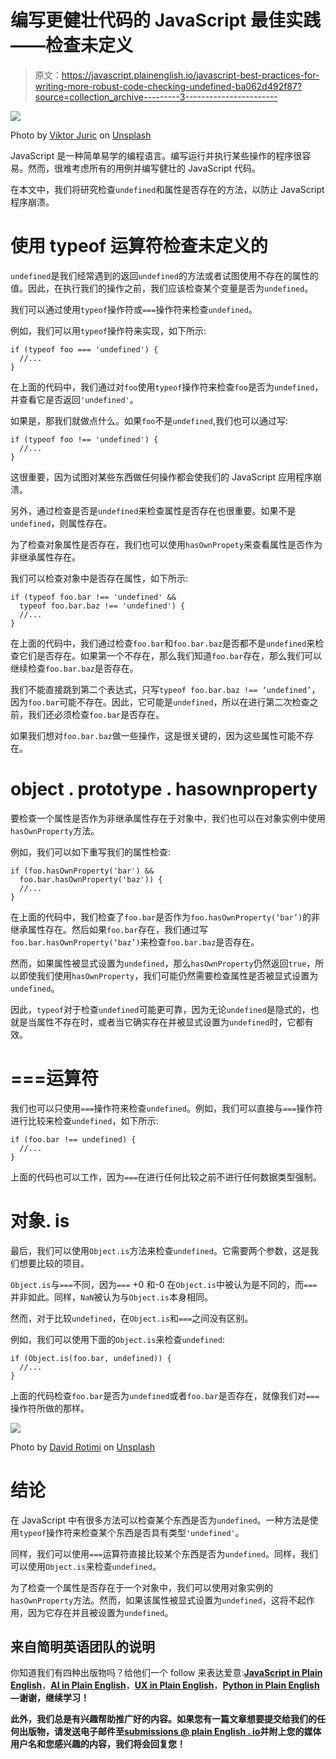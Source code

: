 # 编写更健壮代码的 JavaScript 最佳实践——检查未定义

> 原文：<https://javascript.plainenglish.io/javascript-best-practices-for-writing-more-robust-code-checking-undefined-ba062d492f87?source=collection_archive---------3----------------------->

![](img/a4627b5e31e8e023fa4d240abb9e9d3c.png)

Photo by [Viktor Juric](https://unsplash.com/@zurux?utm_source=medium&utm_medium=referral) on [Unsplash](https://unsplash.com?utm_source=medium&utm_medium=referral)

JavaScript 是一种简单易学的编程语言。编写运行并执行某些操作的程序很容易。然而，很难考虑所有的用例并编写健壮的 JavaScript 代码。

在本文中，我们将研究检查`undefined`和属性是否存在的方法，以防止 JavaScript 程序崩溃。

# 使用 typeof 运算符检查未定义的

`undefined`是我们经常遇到的返回`undefined`的方法或者试图使用不存在的属性的值。因此，在执行我们的操作之前，我们应该检查某个变量是否为`undefined`。

我们可以通过使用`typeof`操作符或`===`操作符来检查`undefined`。

例如，我们可以用`typeof`操作符来实现，如下所示:

```
if (typeof foo === 'undefined') {
  //...
}
```

在上面的代码中，我们通过对`foo`使用`typeof`操作符来检查`foo`是否为`undefined`，并查看它是否返回`'undefined'`。

如果是，那我们就做点什么。如果`foo`不是`undefined`,我们也可以通过写:

```
if (typeof foo !== 'undefined') {
  //...
}
```

这很重要，因为试图对某些东西做任何操作都会使我们的 JavaScript 应用程序崩溃。

另外，通过检查是否是`undefined`来检查属性是否存在也很重要。如果不是`undefined`，则属性存在。

为了检查对象属性是否存在，我们也可以使用`hasOwnPropety`来查看属性是否作为非继承属性存在。

我们可以检查对象中是否存在属性，如下所示:

```
if (typeof foo.bar !== 'undefined' &&
  typeof foo.bar.baz !== 'undefined') {
  //...
}
```

在上面的代码中，我们通过检查`foo.bar`和`foo.bar.baz`是否都不是`undefined`来检查它们是否存在。如果第一个不存在，那么我们知道`foo.bar`存在，那么我们可以继续检查`foo.bar.baz`是否存在。

我们不能直接跳到第二个表达式，只写`typeof foo.bar.baz !== ‘undefined’`，因为`foo.bar`可能不存在。因此，它可能是`undefined`，所以在进行第二次检查之前，我们还必须检查`foo.bar`是否存在。

如果我们想对`foo.bar.baz`做一些操作，这是很关键的，因为这些属性可能不存在。

# object . prototype . hasownproperty

要检查一个属性是否作为非继承属性存在于对象中，我们也可以在对象实例中使用`hasOwnProperty`方法。

例如，我们可以如下重写我们的属性检查:

```
if (foo.hasOwnProperty('bar') &&
  foo.bar.hasOwnProperty('baz')) {
  //...
}
```

在上面的代码中，我们检查了`foo.bar`是否作为`foo.hasOwnProperty(‘bar’)`的非继承属性存在。然后如果`foo.bar`存在，我们通过写`foo.bar.hasOwnProperty(‘baz’)`来检查`foo.bar.baz`是否存在。

然而，如果属性被显式设置为`undefined`，那么`hasOwnProperty`仍然返回`true`，所以即使我们使用`hasOwnProperty`，我们可能仍然需要检查属性是否被显式设置为`undefined`。

因此，`typeof`对于检查`undefined`可能更可靠，因为无论`undefined`是隐式的，也就是当属性不存在时，或者当它确实存在并被显式设置为`undefined`时，它都有效。

# ===运算符

我们也可以只使用`===`操作符来检查`undefined`。例如，我们可以直接与`===`操作符进行比较来检查`undefined`，如下所示:

```
if (foo.bar !== undefined) {
  //...
}
```

上面的代码也可以工作，因为`===`在进行任何比较之前不进行任何数据类型强制。

# 对象. is

最后，我们可以使用`Object.is`方法来检查`undefined`。它需要两个参数，这是我们想要比较的项目。

`Object.is`与`===`不同，因为`===` +0 和-0 在`Object.is`中被认为是不同的，而`===`并非如此。同样，`NaN`被认为与`Object.is`本身相同。

然而，对于比较`undefined`，在`Object.is`和`===`之间没有区别。

例如，我们可以使用下面的`Object.is`来检查`undefined`:

```
if (Object.is(foo.bar, undefined)) {
  //...
}
```

上面的代码检查`foo.bar`是否为`undefined`或者`foo.bar`是否存在，就像我们对`===`操作符所做的那样。

![](img/5ad5007a8cd8964c15d044e0f84cdf70.png)

Photo by [David Rotimi](https://unsplash.com/@davidrotimi?utm_source=medium&utm_medium=referral) on [Unsplash](https://unsplash.com?utm_source=medium&utm_medium=referral)

# 结论

在 JavaScript 中有很多方法可以检查某个东西是否为`undefined`。一种方法是使用`typeof`操作符来检查某个东西是否具有类型`'undefined'`。

同样，我们可以使用`===`运算符直接比较某个东西是否为`undefined`。同样，我们可以使用`Object.is`来检查`undefined`。

为了检查一个属性是否存在于一个对象中，我们可以使用对象实例的`hasOwnProperty`方法。然而，如果该属性被显式设置为`undefined`，这将不起作用，因为它存在并且被设置为`undefined`。

## 来自简明英语团队的说明

你知道我们有四种出版物吗？给他们一个 follow 来表达爱意:[**JavaScript in Plain English**](https://medium.com/javascript-in-plain-english)，[**AI in Plain English**](https://medium.com/ai-in-plain-english)，[**UX in Plain English**](https://medium.com/ux-in-plain-english)，[**Python in Plain English**](https://medium.com/python-in-plain-english)**—谢谢，继续学习！**

**此外，我们总是有兴趣帮助推广好的内容。如果您有一篇文章想要提交给我们的任何出版物，请发送电子邮件至[**submissions @ plain English . io**](mailto:submissions@plainenglish.io)**并附上您的媒体用户名和您感兴趣的内容，我们将会回复您！****